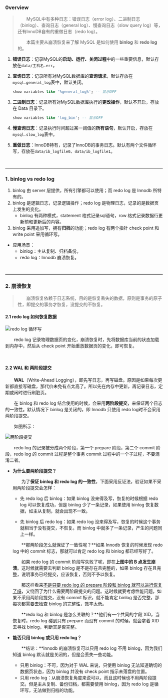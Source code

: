 ### 0verview

> 　　MySQL中有多种日志：错误日志（error log）、二进制日志（binlog）、查询日志（general log）、慢查询日志（slow query log）等，还有InnoDB自有的重做日志（redo log）。
>
> 　　本篇主要从崩溃恢复来了解 MySQL 是如何使用 **binlog** 和 **redo log**的。

1. **错误日志**：记录MySQL的**启动、运行、关闭过程**中的一些重要信息，默认存放在`data/主机名.err`。

2. **查询日志**：记录所有对MySQL数据库的**查询请求**，默认存放在`mysql.general_log`表中，默认关闭。

   ```sql
   show variables like '%general_log%'; -- 显示OFF
   ```

3. **二进制日志**：记录所有对MySQL数据库执行的**更改操作**，默认不开启，存放在 Data 目录下。

   ```sql
   show variables like 'log_bin'; -- 显示OFF
   ```

4. **慢查询日志**：记录执行时间超过某一阈值的**所有语句**，默认开启，存放在`mysql.slow_log`表中。

5. **重做日志**：InnoDB特有，记录了InnoDB的事务日志。默认有两个文件循环写，存放在`data/ib_logfile0`、`data/ib_logfile1`。

<br>

----

### 1. binlog vs redo log

1. binlog 由 server 层提供，所有引擎都可以使用；而 redo log 是 Innodb 所特有的。
2. binlog 是逻辑日志，记录逻辑操作；redo log 是物理日志，记录的是数据页上发生的变化。
   - binlog 有两种模式，statement 格式记录sql语句，row 格式记录数据行更新前和更新后的内容。
3. binlog 采用追加写，拥有**归档**的功能；redo log 有两个指针 check point 和 write point 采用循环写。

- 应用场景：
  - binlog：主从复制、归档备份。
  - redo log：Innodb 崩溃恢复。

<br>

----

### 2. 崩溃恢复

> 　　崩溃恢复依赖于日志系统，目的是恢复丢失的数据，原则是事务的原子性，即提交的事务才恢复，没提交的不恢复。

#### 2.1 redo log 如何恢复数据

![redo log 循环写](D:/OneDrive/_mine/docsify/_img/image-20200927185223715.png)

　　redo log 记录物理数据页的变化，崩溃恢复时，先将数据库当前的状态加载到内存中，然后从 check point 开始重放数据页的变化，即可恢复。

<br>

#### 2.2 WAL 和 两阶段提交

　　**WAL**（Write-Ahead Logging），即先写日志，再写磁盘。原因是如果每次更新都直接写磁盘，那代价未免有点太高了。所以先在内存中更新，再记录日志，定期或闲时进行刷脏页。

　　在 binlog 和 redo log 结合使用的时候，会采用**两阶段提交**，来保证两个日志的一致性。默认情况下 binlog 是关闭的，即 Innodb 只使用 redo log时不会采用两阶段提交。

　　如图所示：

![两阶段提交](D:/OneDrive/_mine/docsify/_img/image-20200927172407603.png)

　　redo log 的记录被分成两个阶段，第一个 prepare 阶段，第二个 commit 阶段，redo log 的 commit 过程是整个事务 commit 过程中的一个子过程，不要混淆二者。

- **为什么要两阶段提交？**

  　　为了**保证 binlog 和 redo log 的一致性**，下面采用反证法，验证如果不采用两阶段提交会怎样：

  - 先 redo log 后 binlog：如果 binlog 没来得及写，恢复的时候根据 redo log 可以恢复成功，但是 binlog 少了一条记录，如果使用 binlog 恢复数据，如主从复制，就会出现不一致。

  - 先 binlog 后 redo log：如果 redo log 没来得及写，恢复的时候这个事务就相当于没有提交，不恢复。而 binlog 中就多了一条记录，产生的问题同上一样。

  　　**那两阶段怎么就保证了一致性呢？**如果 Innodb 恢复的时候发现 redo log 中的 commit 标志，那就可以肯定 redo log 和 binlog 都已经写好了。

  　　如果 redo log 的 commit 阶段写失败了呢，即在**上图中的 B 点发生崩溃**。这时候就需要去判断 binlog 是不是存在且完整的，如果 binlog 存在且完整，说明事务已经提交，应该恢复，否则不予以恢复。

  　　那这样看来<u>不是只要 redo log 的 prepare 阶段和 binlog 就可以进行恢复了吗</u>，又绕回了为什么需要两阶段提交的问题。这时候就要考虑性能问题，如果不采用两阶段提交，没有 commit 标识，就不能肯定 binlog 是否完整，那每次都需要去检查 binlog 的完整性，效率太低。

  　　**redo log 和 binlog 是怎么关联的？**他们有一个共同的字段 XID，当恢复时，redo log 碰到只有 prepare 而没有 commit 的时候，就会拿着 XID 去寻找 binlog，判断其是否完整。

- **能否只用 binlog 或只用 redo log？**

  　　**结论：**Innodb 的崩溃恢复可以只用 redo log 不用 binlog，因为我们知道 binlog 默认就是关闭的，但是会丢失一些功能。

  - 只用 binlog：不可，因为对于 WAL 来说，只使用 binlog 无法知道确切的数据页状态，因为 binlog 并没有 check point 指示未落盘的位置。
  - 只用 redo log：从崩溃恢复角度来说可以，而且这时候也不用两阶段提交。但是主从复制、备份归档，都需要使用 binlog，因为 redo log 是循环写，无法做到归档的功能。

